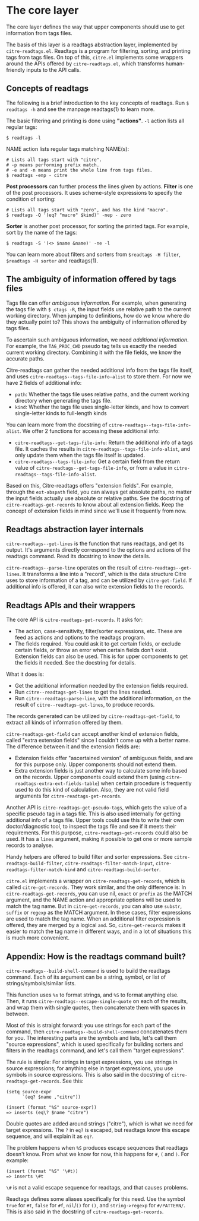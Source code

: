 # The core layer

The core layer defines the way that upper components should use to get
information from tags files.

The basis of this layer is a readtags abstraction layer, implemented by
`citre-readtags.el`. Readtags is a program for filtering, sorting, and
printing tags from tags files. On top of this, `citre.el` implements
some wrappers around the APIs offered by `citre-readtags.el`, which
transforms human-friendly inputs to the API calls.

## Concepts of readtags

The following is a brief introduction to the key concepts of readtags.
Run `$ readtags -h` and see the manpage readtags(1) to learn more.

The basic filtering and printing is done using **"actions"**. `-l`
action lists all regular tags:

``` console
$ readtags -l
```

NAME action lists regular tags matching NAME(s):

``` console
# Lists all tags start with "citre".
# -p means performing prefix match.
# -e and -n means print the whole line from tags files.
$ readtags -enp - citre
```

**Post processors** can further process the lines given by actions.
**Filter** is one of the post processors. It uses scheme-style
expressions to specify the condition of sorting:

``` console
# Lists all tags start with "zero", and has the kind "macro".
$ readtags -Q '(eq? "macro" $kind)' -nep - zero
```

**Sorter** is another post processor, for sorting the printed tags. For
example, sort by the name of the tags:

``` console
$ readtags -S '(<> $name &name)' -ne -l
```

You can learn more about filters and sorters from `$readtags -H filter`,
`$readtags -H sorter` and readtags(1).

## The ambiguity of information offered by tags files

Tags file can offer *ambiguous information*. For example, when
generating the tags file with `$ ctags -R`, the input fields use
relative path to the current working directory. When jumping to
definitions, how do we know where do they actually point to? This shows
the ambiguity of information offered by tags files.

To ascertain such ambiguous information, we need *additional
information*. For example, the `TAG_PROC_CWD` pseudo tag tells us
exactly the needed current working directory. Combining it with the file
fields, we know the accurate paths.

Citre-readtags can gather the needed additional info from the tags file
itself, and uses `citre-readtags--tags-file-info-alist` to store them.
For now we have 2 fields of additional info:

- `path`: Whether the tags file uses relative paths, and the current
  working directory when generating the tags file.
- `kind`: Whether the tags file uses single-letter kinds, and how to
  convert single-letter kinds to full-length kinds

You can learn more from the docstring of
`citre-readtags--tags-file-info-alist`. We offer 2 functions for
accessing these additional info:

- `citre-readtags--get-tags-file-info`: Return the additional info of a
  tags file. It caches the results in
  `citre-readtags--tags-file-info-alist`, and only update them when the
  tags file itself is updated.
- `citre-readtags--tags-file-info`: Get a certain field from the return
  value of `citre-readtags--get-tags-file-info`, or from a value in
  `citre-readtags--tags-file-info-alist`.

Based on this, Citre-readtags offers "extension fields". For example,
through the `ext-abspath` field, you can always get absolute paths, no
matter the input fields actually use absolute or relative paths. See the
docstring of `citre-readtags-get-records` to know about all extension
fields. Keep the concept of extension fields in mind since we'll use it
frequently from now.

## Readtags abstraction layer internals

`citre-readtags--get-lines` is the function that runs readtags, and get
its output. It's arguments directly correspond to the options and
actions of the readtags command. Read its docstring to know the details.

`citre-readtags--parse-line` operates on the result of
`citre-readtags--get-lines`. It transforms a line into a "record", which
is the data structure Citre uses to store information of a tag, and can
be utilized by `citre-get-field`. If additional info is offered, it can
also write extension fields to the records.

## Readtags APIs and their wrappers

The core API is `citre-readtags-get-records`. It asks for:

- The action, case-sensitivity, filter/sorter expressions, etc. These
  are feed as actions and options to the readtags program.
- The fields required. You could ask it to get certain fields, or
  exclude certain fields, or throw an error when certain fields don't
  exist. Extension fields can also be used. This is for upper components
  to get the fields it needed. See the docstring for details.

What it does is:

- Get the additional information needed by the extension fields
  required.
- Run `citre--readtags-get-lines` to get the lines needed.
- Run `citre--readtags-parse-line`, with the additional information, on
  the result of `citre--readtags-get-lines`, to produce records.

The records generated can be utilized by `citre-readtags-get-field`, to
extract all kinds of information offered by them.

`citre-readtags-get-field` can accept another kind of extension fields,
called "extra extension fields" since I couldn't come up with a better
name. The difference between it and the extension fields are:

- Extension fields offer "ascertained version" of ambiguous fields, and
  are for this purpose only. Upper components should not extend them.
- Extra extension fields is just another way to calculate some info
  based on the records. Upper components could extend them (using
  `citre-readtags-extra-ext-fields-table`) when certain procedure is
  frequently used to do this kind of calculation. Also, they are not
  valid field arguments for `citre-readtags-get-records`.

Another API is `citre-readtags-get-pseudo-tags`, which gets the value of
a specific pseudo tag in a tags file. This is also used internally for
getting additional info of a tags file. Upper tools could use this to
write their own doctor/diagnostic tool, to inspect the tags file and see
if it meets their requirements. For this purpose,
`citre-readtags-get-records` could also be used. It has a `lines`
argument, making it possible to get one or more sample records to
analyse.

Handy helpers are offered to build filter and sorter expressions. See
`citre-readtags-build-filter`, `citre-readtags-filter-match-input`,
`citre-readtags-filter-match-kind` and `citre-readtags-build-sorter`.

`citre.el` implements a wrapper on `citre-readtags-get-records`, which
is called `citre-get-records`. They work similar, and the only
difference is: In `citre-readtags-get-records`, you can use nil, `exact`
or `prefix` as the MATCH argument, and the NAME action and appropriate
options will be used to match the tag name. But in `citre-get-records`,
you can also use `substr`, `suffix` or `regexp` as the MATCH argument.
In these cases, filter expressions are used to match the tag name. When
an additional filter expression is offered, they are merged by a logical
`and`. So, `citre-get-records` makes it easier to match the tag name in
different ways, and in a lot of situations this is much more convenient.

## Appendix: How is the readtags command built?

`citre-readtags--build-shell-command` is used to build the readtags
command. Each of its argument can be a string, symbol, or list of
strings/symbols/similar lists.

This function uses `%s` to format strings, and `%S` to format anything
else. Then, it runs `citre-readtags--escape-single-quote` on each of the
results, and wrap them with single quotes, then concatenate them with
spaces in between.

Most of this is straight forward: you use strings for each part of the
command, then `citre-readtags--build-shell-command` concatenates them
for you. The interesting parts are the symbols and lists, let's call
them "source expressions", which is used specifically for building
sorters and filters in the readtags command, and let's call them "target
expressions".

The rule is simple: For strings in target expressions, you use strings
in source expressions; for anything else in target expressions, you use
symbols in source expressions. This is also said in the docstring of
`citre-readtags-get-records`. See this:

``` elisp
(setq source-expr
      `(eq? $name ,"citre"))

(insert (format "%S" source-expr))
=> inserts (eq\? $name "citre")
```

Double quotes are added around strings ("citre"), which is what we need
for target expressions. The `?` in `eq?` is escaped, but readtags know
this escape sequence, and will explain it as `eq?`.

The problem happens when `%S` produces escape sequences that readtags
doesn't know. From what we know for now, this happens for `#`, `(` and
`)`. For example:

```elisp
(insert (format "%S" '\#t))
=> inserts \#t
```

`\#` is not a valid escape sequence for readtags, and that causes
problems.

Readtags defines some aliases specifically for this need. Use the symbol
`true` for `#t`, `false` for `#f`, `nil`/`()` for `()`, and
`string->regexp` for `#/PATTERN/`. This is also said in the docstring of
`citre-readtags-get-records`.
